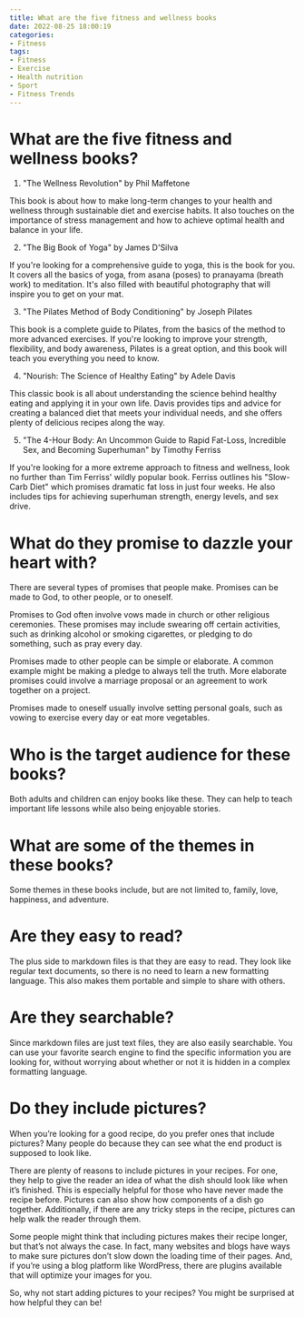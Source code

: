 ```yaml
---
title: What are the five fitness and wellness books
date: 2022-08-25 18:00:19
categories:
- Fitness
tags:
- Fitness
- Exercise
- Health nutrition
- Sport
- Fitness Trends
---
```



#  What are the five fitness and wellness books?

1. "The Wellness Revolution" by Phil Maffetone

This book is about how to make long-term changes to your health and wellness through sustainable diet and exercise habits. It also touches on the importance of stress management and how to achieve optimal health and balance in your life.

2. "The Big Book of Yoga" by James D'Silva

If you're looking for a comprehensive guide to yoga, this is the book for you. It covers all the basics of yoga, from asana (poses) to pranayama (breath work) to meditation. It's also filled with beautiful photography that will inspire you to get on your mat.

3. "The Pilates Method of Body Conditioning" by Joseph Pilates

This book is a complete guide to Pilates, from the basics of the method to more advanced exercises. If you're looking to improve your strength, flexibility, and body awareness, Pilates is a great option, and this book will teach you everything you need to know.

4. "Nourish: The Science of Healthy Eating" by Adele Davis

This classic book is all about understanding the science behind healthy eating and applying it in your own life. Davis provides tips and advice for creating a balanced diet that meets your individual needs, and she offers plenty of delicious recipes along the way.

5. "The 4-Hour Body: An Uncommon Guide to Rapid Fat-Loss, Incredible Sex, and Becoming Superhuman" by Timothy Ferriss

If you're looking for a more extreme approach to fitness and wellness, look no further than Tim Ferriss' wildly popular book. Ferriss outlines his "Slow-Carb Diet" which promises dramatic fat loss in just four weeks. He also includes tips for achieving superhuman strength, energy levels, and sex drive.

#  What do they promise to dazzle your heart with?

There are several types of promises that people make. Promises can be made to God, to other people, or to oneself.

Promises to God often involve vows made in church or other religious ceremonies. These promises may include swearing off certain activities, such as drinking alcohol or smoking cigarettes, or pledging to do something, such as pray every day.

Promises made to other people can be simple or elaborate. A common example might be making a pledge to always tell the truth. More elaborate promises could involve a marriage proposal or an agreement to work together on a project.

Promises made to oneself usually involve setting personal goals, such as vowing to exercise every day or eat more vegetables.

#  Who is the target audience for these books?

Both adults and children can enjoy books like these. They can help to teach important life lessons while also being enjoyable stories.

# What are some of the themes in these books?

Some themes in these books include, but are not limited to, family, love, happiness, and adventure.

#  Are they easy to read?

The plus side to markdown files is that they are easy to read. They look like regular text documents, so there is no need to learn a new formatting language. This also makes them portable and simple to share with others.

# Are they searchable?

Since markdown files are just text files, they are also easily searchable. You can use your favorite search engine to find the specific information you are looking for, without worrying about whether or not it is hidden in a complex formatting language.

#  Do they include pictures?

When you’re looking for a good recipe, do you prefer ones that include pictures? Many people do because they can see what the end product is supposed to look like. 

There are plenty of reasons to include pictures in your recipes. For one, they help to give the reader an idea of what the dish should look like when it’s finished. This is especially helpful for those who have never made the recipe before. Pictures can also show how components of a dish go together. Additionally, if there are any tricky steps in the recipe, pictures can help walk the reader through them. 

Some people might think that including pictures makes their recipe longer, but that’s not always the case. In fact, many websites and blogs have ways to make sure pictures don’t slow down the loading time of their pages. And, if you’re using a blog platform like WordPress, there are plugins available that will optimize your images for you. 

So, why not start adding pictures to your recipes? You might be surprised at how helpful they can be!